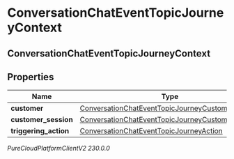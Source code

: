 # ConversationChatEventTopicJourneyContext

## ConversationChatEventTopicJourneyContext

## Properties

|Name | Type | Description | Notes|
|------------ | ------------- | ------------- | -------------|
| **customer** | [ConversationChatEventTopicJourneyCustomer](ConversationChatEventTopicJourneyCustomer) |  | [optional] |
| **customer_session** | [ConversationChatEventTopicJourneyCustomerSession](ConversationChatEventTopicJourneyCustomerSession) |  | [optional] |
| **triggering_action** | [ConversationChatEventTopicJourneyAction](ConversationChatEventTopicJourneyAction) |  | [optional] |



_PureCloudPlatformClientV2 230.0.0_
